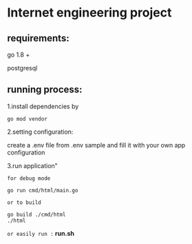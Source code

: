 # Internet engineering project

## requirements:
go 1.8 +

postgresql

## running process:
1.install dependencies by
```
go mod vendor
```

2.setting configuration:

create a .env file from .env sample and fill it with your own app configuration

3.run application"

`for debug mode`
```
go run cmd/html/main.go
```
`or to build`
```
go build ./cmd/html
./html
```

`or easily run :` __run.sh__ 